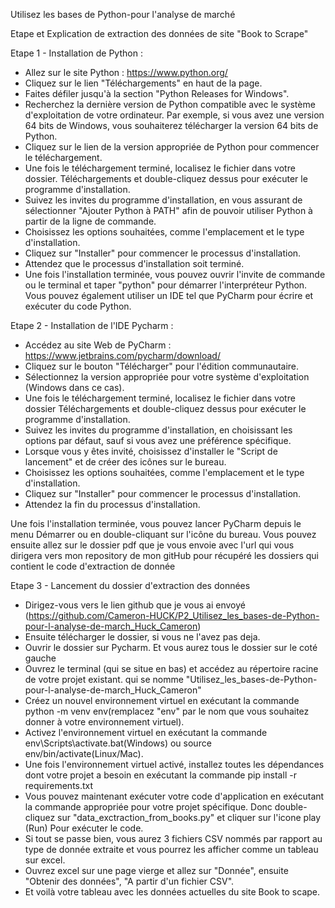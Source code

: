 Utilisez les bases de Python-pour l'analyse de marché

Etape et Explication de extraction des données de site "Book to Scrape"

Etape 1 - Installation de Python : 
- Allez sur le site Python : https://www.python.org/
- Cliquez sur le lien "Téléchargements" en haut de la page.
- Faites défiler jusqu'à la section "Python Releases for Windows".
- Recherchez la dernière version de Python compatible avec le système d'exploitation de votre ordinateur. Par exemple, si vous avez une version 64 bits de Windows, vous souhaiterez télécharger la version 64 bits de Python.
- Cliquez sur le lien de la version appropriée de Python pour commencer le téléchargement.
- Une fois le téléchargement terminé, localisez le fichier dans votre dossier. Téléchargements et double-cliquez dessus pour exécuter le programme d'installation.
- Suivez les invites du programme d'installation, en vous assurant de sélectionner "Ajouter Python à PATH" afin de pouvoir utiliser Python à partir de la ligne de commande.
- Choisissez les options souhaitées, comme l'emplacement et le type d'installation.
- Cliquez sur "Installer" pour commencer le processus d'installation.
- Attendez que le processus d'installation soit terminé.
- Une fois l'installation terminée, vous pouvez ouvrir l'invite de commande ou le terminal et taper "python" pour démarrer l'interpréteur Python. Vous pouvez également utiliser un IDE tel que PyCharm pour écrire et exécuter du code Python.

Etape 2 - Installation de l'IDE Pycharm :
- Accédez au site Web de PyCharm : https://www.jetbrains.com/pycharm/download/
- Cliquez sur le bouton "Télécharger" pour l'édition communautaire.
- Sélectionnez la version appropriée pour votre système d'exploitation (Windows dans ce cas).
- Une fois le téléchargement terminé, localisez le fichier dans votre dossier Téléchargements et double-cliquez dessus pour exécuter le programme d'installation.
- Suivez les invites du programme d'installation, en choisissant les options par défaut, sauf si vous avez une préférence spécifique.
- Lorsque vous y êtes invité, choisissez d'installer le "Script de lancement" et de créer des icônes sur le bureau.
- Choisissez les options souhaitées, comme l'emplacement et le type d'installation.
- Cliquez sur "Installer" pour commencer le processus d'installation.
- Attendez la fin du processus d'installation.

Une fois l'installation terminée, vous pouvez lancer PyCharm depuis le menu Démarrer ou en double-cliquant sur l'icône du bureau. Vous pouvez ensuite allez sur le dossier pdf que je vous envoie avec l'url qui vous dirigera vers mon repository de mon gitHub pour récupéré les dossiers qui contient le code d'extraction de donnée

Etape 3 - Lancement du dossier d'extraction des données
- Dirigez-vous vers le lien github que je vous ai envoyé (https://github.com/Cameron-HUCK/P2_Utilisez_les_bases-de-Python-pour-l-analyse-de-march_Huck_Cameron)
- Ensuite télécharger le dossier, si vous ne l'avez pas deja.
- Ouvrir le dossier sur Pycharm. Et vous aurez tous le dossier sur le coté gauche
- Ouvrez le terminal (qui se situe en bas) et accédez au répertoire racine de votre projet existant. qui se nomme "Utilisez_les_bases-de-Python-pour-l-analyse-de-march_Huck_Cameron"
- Créez un nouvel environnement virtuel en exécutant la commande python -m venv env(remplacez "env" par le nom que vous souhaitez donner à votre environnement virtuel).
- Activez l'environnement virtuel en exécutant la commande env\Scripts\activate.bat(Windows) ou source env/bin/activate(Linux/Mac).
- Une fois l'environnement virtuel activé, installez toutes les dépendances dont votre projet a besoin en exécutant la commande pip install -r requirements.txt
- Vous pouvez maintenant exécuter votre code d'application en exécutant la commande appropriée pour votre projet spécifique. Donc double-cliquez sur "data_exctraction_from_books.py" et cliquer sur l'icone play (Run) Pour exécuter le code.
- Si tout se passe bien, vous aurez 3 fichiers CSV nommés par rapport au type de donnée extraite et vous pourrez les afficher comme un tableau sur excel.
- Ouvrez excel sur une page vierge et allez sur "Donnée", ensuite "Obtenir des données", "A partir d'un fichier CSV".
- Et voilà votre tableau avec les données actuelles du site Book to scape.